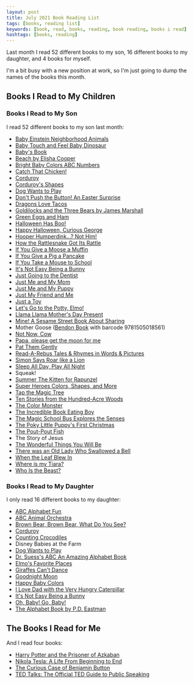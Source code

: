 ```yaml
---
layout: post
title: July 2021 Book Reading List
tags: [books, reading list]
keywords: [book, read, books, reading, book reading, books i read]
hashtags: [books, reading]
---
```


Last month I read 52 different books to my son, 16 different books to my daughter, and 4 books for myself.

I'm a bit busy with a new position at work, so I'm just going to dump the names of the books this month.

## Books I Read to My Children

### Books I Read to My Son

I read 52 different books to my son last month:

* [Baby Einstein Neighborhood Animals](https://affiliates.abebooks.com/c/2462910/77416/2029?u=https://www.abebooks.com/products/isbn/9781423109976/30656782948)
* [Baby Touch and Feel Baby Dinosaur](https://affiliates.abebooks.com/c/2462910/77416/2029?u=https://www.abebooks.com/products/isbn/9781465468413/30786112924)
* [Baby's Book](https://affiliates.abebooks.com/c/2462910/77416/2029?u=https://www.abebooks.com/products/isbn/9780307301017/30546218118)
* [Beach by Elisha Cooper](https://affiliates.abebooks.com/c/2462910/77416/2029?u=https://www.abebooks.com/products/isbn/9780439687850/30942354784)
* [Bright Baby Colors ABC Numbers](https://affiliates.abebooks.com/c/2462910/77416/2029?u=https://www.abebooks.com/products/isbn/9780312502195)
* [Catch That Chicken!](https://affiliates.abebooks.com/c/2462910/77416/2029?u=https://www.abebooks.com/products/isbn/9781536212686)
* [Corduroy](https://affiliates.abebooks.com/c/2462910/77416/2029?u=https://www.abebooks.com/products/isbn/9780590309073/30409632395)
* [Corduroy's Shapes](https://affiliates.abebooks.com/c/2462910/77416/2029?u=https://www.abebooks.com/products/isbn/9780451472502/30651699327)
* [Dog Wants to Play](https://affiliates.abebooks.com/c/2462910/77416/2029?u=https://www.abebooks.com/products/isbn/9780670016334/30809725134)
* [Don't Push the Button! An Easter Surprise](https://affiliates.abebooks.com/c/2462910/77416/2029?u=https://www.abebooks.com/products/isbn/9781492680123/30926941880)
* [Dragons Love Tacos](https://affiliates.abebooks.com/c/2462910/77416/2029?u=https://www.abebooks.com/products/isbn/9780545604260/30971412040)
* [Goldilocks and the Three Bears by James Marshall](https://affiliates.abebooks.com/c/2462910/77416/2029?u=https://www.abebooks.com/products/isbn/9780803705425/30918123261)
* [Green Eggs and Ham](https://affiliates.abebooks.com/c/2462910/77416/2029?u=https://www.abebooks.com/products/isbn/9780394800165/30714970320)
* [Halloween Has Boo!](https://affiliates.abebooks.com/c/2462910/77416/2029?u=https://www.abebooks.com/products/isbn/9781929766673/30733125862)
* [Happy Halloween, Curious George](https://affiliates.abebooks.com/c/2462910/77416/2029?u=https://www.abebooks.com/products/isbn/9780618919529/30651707670)
* [Hooper Humperdink...? Not Him!](https://affiliates.abebooks.com/c/2462910/77416/2029?u=https://www.abebooks.com/products/isbn/9780679881292/30910449788)
* [How the Rattlesnake Got Its Rattle](https://affiliates.abebooks.com/c/2462910/77416/2029?u=https://www.abebooks.com/products/isbn/9780817272708/30739807513)
* [If You Give a Moose a Muffin](https://affiliates.abebooks.com/c/2462910/77416/2029?u=https://www.abebooks.com/products/isbn/9780590455084/30281102964)
* [If You Give a Pig a Pancake](https://affiliates.abebooks.com/c/2462910/77416/2029?u=https://www.abebooks.com/products/isbn/9780439046213/30908828758)
* [If You Take a Mouse to School](https://affiliates.abebooks.com/c/2462910/77416/2029?u=https://www.abebooks.com/products/isbn/9780439442602/30665490723)
* [It's Not Easy Being a Bunny](https://affiliates.abebooks.com/c/2462910/77416/2029?u=https://www.abebooks.com/products/isbn/9781984895103)
* [Just Going to the Dentist](https://affiliates.abebooks.com/c/2462910/77416/2029?u=https://www.abebooks.com/products/isbn/9780307125835/30655642021)
* [Just Me and My Mom](https://affiliates.abebooks.com/c/2462910/77416/2029?u=https://www.abebooks.com/products/isbn/9780307125842)
* [Just Me and My Puppy](https://affiliates.abebooks.com/c/2462910/77416/2029?u=https://www.abebooks.com/products/isbn/9780307119377/30324220864)
* [Just My Friend and Me](https://affiliates.abebooks.com/c/2462910/77416/2029?u=https://www.abebooks.com/products/isbn/9780307119476/30324417492)
* [Just a Toy](https://affiliates.abebooks.com/c/2462910/77416/2029?u=https://www.abebooks.com/products/isbn/9780307132796/30662299336)
* [Let's Go to the Potty, Elmo!](https://affiliates.abebooks.com/c/2462910/77416/2029?u=https://www.abebooks.com/products/isbn/9780794435172/30950753462)
* [Llama Llama Mother's Day Present](https://affiliates.abebooks.com/c/2462910/77416/2029?u=https://www.abebooks.com/products/isbn/9780593094181/30957320228)
* [Mine! A Sesame Street Book About Sharing](https://affiliates.abebooks.com/c/2462910/77416/2029?u=https://www.abebooks.com/products/isbn/9780679883456/30958435934)
* Mother Goose ([Bendon Book](https://bendonpub.com/) with barcode 9781505018561)
* [Not Now, Cow](https://affiliates.abebooks.com/c/2462910/77416/2029?u=https://www.abebooks.com/products/isbn/9781419746291)
* [Papa, please get the moon for me](https://affiliates.abebooks.com/c/2462910/77416/2029?u=https://www.abebooks.com/products/isbn/9780689829598/30928321104)
* [Pat Them Gently](https://affiliates.abebooks.com/c/2462910/77416/2029?u=https://www.abebooks.com/products/isbn/9781581174625)
* [Read-A-Rebus Tales & Rhymes in Words & Pictures](https://affiliates.abebooks.com/c/2462910/77416/2029?u=https://www.abebooks.com/products/isbn/9780394858333/30953266089)
* [Simon Says Roar like a Lion](https://affiliates.abebooks.com/c/2462910/77416/2029?u=https://www.abebooks.com/products/isbn/9781780656045/30604856395)
* [Sleep All Day, Play All Night](https://affiliates.abebooks.com/c/2462910/77416/2029?u=https://www.abebooks.com/products/isbn/9781403760135)
* Squeak!
* [Summer The Kitten for Rapunzel](https://affiliates.abebooks.com/c/2462910/77416/2029?u=https://www.abebooks.com/products/isbn/9781484711842/22850755937)
* [Super Heroes Colors, Shapes, and More](https://affiliates.abebooks.com/c/2462910/77416/2029?u=https://www.abebooks.com/products/isbn/9781935703730/30935617410)
* [Tap the Magic Tree](https://affiliates.abebooks.com/c/2462910/77416/2029?u=https://www.abebooks.com/products/isbn/9780062274465/30948830581)
* [Ten Stories from the Hundred-Acre Woods](https://affiliates.abebooks.com/c/2462910/77416/2029?u=https://www.abebooks.com/products/isbn/9780785313274/30662382027)
* [The Color Monster](https://affiliates.abebooks.com/c/2462910/77416/2029?u=https://www.abebooks.com/products/isbn/9781783703562)
* [The Incredible Book Eating Boy](https://affiliates.abebooks.com/c/2462910/77416/2029?u=https://www.abebooks.com/products/isbn/9780399247491/30944057939)
* [The Magic School Bus Explores the Senses](https://affiliates.abebooks.com/c/2462910/77416/2029?u=https://www.abebooks.com/products/isbn/9780590446983/30962252997)
* [The Poky Little Puppy's First Christmas](https://affiliates.abebooks.com/c/2462910/77416/2029?u=https://www.abebooks.com/products/isbn/9780307960344/30722603641)
* [The Pout-Pout Fish](https://affiliates.abebooks.com/c/2462910/77416/2029?u=https://www.abebooks.com/products/isbn/9780374360979)
* The Story of Jesus
* [The Wonderful Things You Will Be](https://affiliates.abebooks.com/c/2462910/77416/2029?u=https://www.abebooks.com/products/isbn/9780385376716/30912345097)
* [There was an Old Lady Who Swallowed a Bell](https://affiliates.abebooks.com/c/2462910/77416/2029?u=https://www.abebooks.com/products/isbn/9780545043618/30692297585)
* [When the Leaf Blew In](https://affiliates.abebooks.com/c/2462910/77416/2029?u=https://www.abebooks.com/products/isbn/9780545112819/30895714697)
* [Where is my Tiara?](https://affiliates.abebooks.com/c/2462910/77416/2029?u=https://www.abebooks.com/products/isbn/9780794431099/30651718714)
* [Who Is the Beast?](https://affiliates.abebooks.com/c/2462910/77416/2029?u=https://www.abebooks.com/products/isbn/9780152960575)

### Books I Read to My Daughter

I only read 16 different books to my daughter:

* [ABC Alphabet Fun](https://affiliates.abebooks.com/c/2462910/77416/2029?u=https://www.abebooks.com/products/isbn/9781589255920/30142588451)
* [ABC Animal Orchestra](https://affiliates.abebooks.com/c/2462910/77416/2029?u=https://www.abebooks.com/products/isbn/9781606850541/30652327395)
* [Brown Bear, Brown Bear, What Do You See?](https://affiliates.abebooks.com/c/2462910/77416/2029?u=https://www.abebooks.com/products/isbn/9780805047905/30655740068)
* [Corduroy](https://affiliates.abebooks.com/c/2462910/77416/2029?u=https://www.abebooks.com/products/isbn/9780590309073/30409632395)
* [Counting Crocodiles](https://affiliates.abebooks.com/c/2462910/77416/2029?u=https://www.abebooks.com/products/isbn/9780152001926/30950743564)
* Disney Babies at the Farm
* [Dog Wants to Play](https://affiliates.abebooks.com/c/2462910/77416/2029?u=https://www.abebooks.com/products/isbn/9780670016334/30809725134)
* [Dr. Suess's ABC An Amazing Alphabet Book](https://affiliates.abebooks.com/c/2462910/77416/2029?u=https://www.abebooks.com/products/isbn/9780679882817/30165610580)
* [Elmo's Favorite Places](https://affiliates.abebooks.com/c/2462910/77416/2029?u=https://www.abebooks.com/products/isbn/9780794413576/30970807573)
* [Giraffes Can't Dance](https://affiliates.abebooks.com/c/2462910/77416/2029?u=https://www.abebooks.com/products/isbn/9780545392556/30669708699)
* [Goodnight Moon](https://affiliates.abebooks.com/c/2462910/77416/2029?u=https://www.abebooks.com/products/isbn/9780590092425/30692297577)
* [Happy Baby Colors](https://affiliates.abebooks.com/c/2462910/77416/2029?u=https://www.abebooks.com/products/isbn/9780312490478/30652395544)
* [I Love Dad with the Very Hungry Caterpillar](https://affiliates.abebooks.com/c/2462910/77416/2029?u=https://www.abebooks.com/products/isbn/9781524785895/30972439583)
* [It's Not Easy Being a Bunny](https://affiliates.abebooks.com/c/2462910/77416/2029?u=https://www.abebooks.com/products/isbn/9781984895103)
* [Oh, Baby! Go, Baby!](https://affiliates.abebooks.com/c/2462910/77416/2029?u=https://www.abebooks.com/products/isbn/9780375857386/30926159256)
* [The Alphabet Book by P.D. Eastman](https://affiliates.abebooks.com/c/2462910/77416/2029?u=https://www.abebooks.com/products/isbn/9780394828183/30325147009)

## The Books I Read for Me

And I read four books:

* [Harry Potter and the Prisoner of Azkaban](https://www.amazon.com/Harry-Potter-Prisoner-Azkaban-Rowling-ebook/dp/B0192CTMX2/?tag=hendrixjoseph-20)
* [Nikola Tesla: A Life From Beginning to End](https://www.amazon.com/Nikola-Tesla-Life-Beginning-End-ebook/dp/B06ZYHDD7F/?tag=hendrixjoseph-20)
* [The Curious Case of Benjamin Button](https://www.amazon.com/Curious-Case-Benjamin-Button/dp/B08TSGS19J/?tag=hendrixjoseph-20)
* [TED Talks: The Official TED Guide to Public Speaking](https://www.amazon.com/TED-Talks-Official-Public-Speaking-ebook/dp/B011H55RTA/?tag=hendrixjoseph-20)